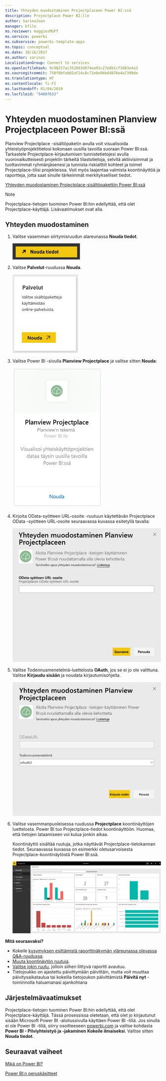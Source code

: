 ```yaml
---
title: Yhteyden muodostaminen Projectplaceen Power BI:ssä
description: Projectplace Power BI:lle
author: SarinaJoan
manager: kfile
ms.reviewer: maggiesMSFT
ms.service: powerbi
ms.subservice: powerbi-template-apps
ms.topic: conceptual
ms.date: 10/16/2017
ms.author: sarinas
LocalizationGroup: Connect to services
ms.openlocfilehash: 9c98257ac352893d074ea91c27e8b1cf3d83e4a3
ms.sourcegitcommit: 750f0bfab02af24c8c72e6e9bbdd876e4a7399de
ms.translationtype: HT
ms.contentlocale: fi-FI
ms.lasthandoff: 01/04/2019
ms.locfileid: "54007633"
---
```

# <a name="connect-to-projectplace-by-planview-with-power-bi"></a>Yhteyden muodostaminen Planview Projectplaceen Power BI:ssä
Planview Projectplace -sisältöpaketin avulla voit visualisoida yhteistyöprojektitietosi kokonaan uusilla tavoilla suoraan Power BI:ssä. Tarkastele Projectplace-kirjautumisen tunnistetietojesi avulla vuorovaikutteisesti projektin tärkeitä tilastotietoja, selvitä aktiivisimmat ja tuottavimmat ryhmänjäsenesi ja tunnista riskialttiit kohteet ja toimet Projectplace-tilisi projekteissa. Voit myös laajentaa valmista koontinäyttöä ja raportteja, jotta saat sinulle tärkeimmät merkitykselliset tiedot.

[Yhteyden muodostaminen Projectplace-sisältöpakettiin Power BI:ssä](https://app.powerbi.com/getdata/services/projectplace)

>[!NOTE]
>Projectplace-tietojen tuominen Power BI:hin edellyttää, että olet Projectplace-käyttäjä. Lisävaatimukset ovat alla.

## <a name="how-to-connect"></a>Yhteyden muodostaminen
1. Valitse vasemman siirtymisruudun alareunassa **Nouda tiedot**.
   
    ![](media/service-connect-to-projectplace/get.png)
2. Valitse **Palvelut**-ruudussa **Nouda**.
   
    ![](media/service-connect-to-projectplace/services.png)
3. Valitse Power BI -sivulla **Planview Projectplace** ja valitse sitten **Nouda**:  
   
    ![](media/service-connect-to-projectplace/projectplace.png)
4. Kirjoita OData-syötteen URL-osoite -ruutuun käytettävän Projectplace OData -syötteen URL-osoite seuraavassa kuvassa esitetyllä tavalla:
   
    ![](media/service-connect-to-projectplace/params.png)
5. Valitse Todennusmenetelmä-luettelosta **OAuth**, jos se ei jo ole valittuna. Valitse **Kirjaudu sisään** ja noudata kirjautumisohjeita.  
   
   ![](media/service-connect-to-projectplace/creds.png)
6. Valitse vasemmanpuoleisessa ruudussa **Projectplace** koontinäyttöjen luettelosta. Power BI tuo Projectplace-tiedot koontinäyttöön. Huomaa, että tietojen lataamiseen voi kulua jonkin aikaa.  
   
    Koontinäyttö sisältää ruutuja, jotka näyttävät Projectplace-tietokannan tiedot. Seuraavassa kuvassa on esimerkki oletusarvoisesta Projectplace-koontinäytöstä Power BI:ssä.
   
    ![](media/service-connect-to-projectplace/dashboard.png)

**Mitä seuraavaksi?**

* Kokeile [kysymyksen esittämistä raporttinäkymän yläreunassa olevassa Q&A-ruudussa](consumer/end-user-q-and-a.md).
* [Muuta koontinäytön ruutuja](service-dashboard-edit-tile.md).
* [Valitse jokin ruutu](consumer/end-user-tiles.md), jolloin siihen liittyvä raportti avautuu.
* Tietojoukko on ajastettu päivittymään päivittäin, mutta voit muuttaa päivitysaikataulua tai kokeilla tietojoukon päivittämistä **Päivitä nyt** -toiminnolla haluamanasi ajankohtana

## <a name="system-requirements"></a>Järjestelmävaatimukset
Projectplace-tietojen tuominen Power BI:hin edellyttää, että olet Projectplace-käyttäjä. Tässä prosessissa oletetaan, että olet jo kirjautunut sisään Microsoft Power BI -aloitussivulla käyttäen Power BI -tiliä. Jos sinulla ei ole Power BI -tiliä, siirry osoitteeseen [powerbi.com](https://powerbi.microsoft.com/get-started/) ja valitse kohdasta **Power BI - Pilviyhteistyö ja -jakaminen** **Kokeile ilmaiseksi**. Valitse sitten **Nouda tiedot**.

## <a name="next-steps"></a>Seuraavat vaiheet
[Mikä on Power BI?](power-bi-overview.md)

[Power BI:n peruskäsitteet](consumer/end-user-basic-concepts.md)

